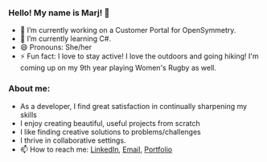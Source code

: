 ### Hello! My name is Marj! 👋

- 🔭 I’m currently working on a Customer Portal for OpenSymmetry.
- 🌱 I’m currently learning C#.
- 😄 Pronouns: She/her
- ⚡ Fun fact: I love to stay active! I love the outdoors and going hiking! I'm coming up on my 9th year playing Women's Rugby as well.

### About me:

- As a developer, I find great satisfaction in continually sharpening my skills
- I enjoy creating beautiful, useful projects from scratch
- I like finding creative solutions to problems/challenges
- I thrive in collaborative settings.
- 📫 How to reach me: <a href="https://www.linkedin.com/in/marjhurtado/">LinkedIn</a>, <a href="mailto: mhurta41@gmail.com">Email</a>, <a href="https://marj-hurtado.netlify.app/">Portfolio</a>
